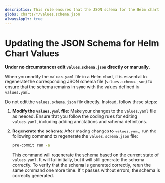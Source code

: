 ```yaml
---
description: This rule ensures that the JSON schema for the Helm chart values is generated whenever the `values.yaml` file is modified.
globs: charts/*/values.schema.json
alwaysApply: true
---
```


# Updating the JSON Schema for Helm Chart Values

**Under no circumstances edit `values.schema.json` directly or manually.**

When you modify the `values.yaml` file in a Helm chart, it is essential to regenerate the corresponding JSON schema file (`values.schema.json`) to ensure that the schema remains in sync with the values defined in `values.yaml`.

Do not edit the `values.schema.json` file directly. Instead, follow these steps:

1. **Modify the `values.yaml` file**: Make your changes to the `values.yaml` file as needed. Ensure that you follow the coding rules for editing `values.yaml`, including adding annotations and schema definitions.
2. **Regenerate the schema**: After making changes to `values.yaml`, run the following command to regenerate the `values.schema.json` file:

   ```bash
   pre-commit run -a
   ```

   This command will regenerate the schema based on the current state of `values.yaml`. It will fail initially, but it will still generate the schema correctly. To verify that the schema is generated correctly, rerun the same command one more time. If it passes without errors, the schema is correctly generated.
